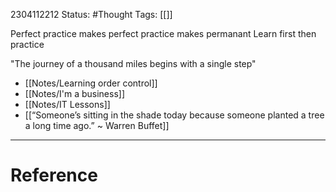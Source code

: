 2304112212
	Status: #Thought 
		Tags: [[]]


Perfect practice makes perfect
practice makes permanant
Learn first then practice

"The journey of a thousand miles begins with a single step"

- [[Notes/Learning order control]]
- [[Notes/I'm a business]]
- [[Notes/IT Lessons]]
- [[“Someone’s sitting in the shade today because someone planted a tree a long time ago.” ~ Warren Buffet]]
---
# Reference